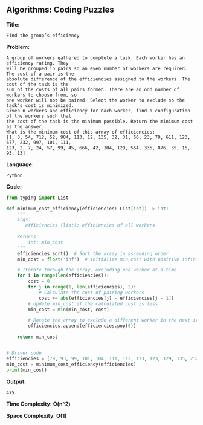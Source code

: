 ## Algorithms: Coding Puzzles
**Title:**      

    Find the group’s efficiency

**Problem:**      

    A group of workers gathered to complete a task. Each worker has an efficiency rating. They
    will be grouped in pairs so an even number of workers are required. The cost of a pair is the
    absolute difference of the efficiencies assigned to the workers. The cost of the task is the
    sum of the costs of all pairs formed. There are an odd number of workers to choose from, so
    one worker will not be paired. Select the worker to exclude so the task's cost is minimized.
    Given n workers and efficiency for each worker, find a configuration of the workers such that
    the cost of the task is the minimum possible. Return the minimum cost as the answer.
    What is the minimum cost of this array of efficiencies:
    [1, 3, 54, 712, 52, 904, 113, 12, 135, 32, 31, 56, 23, 79, 611, 123, 677, 232, 997, 101, 111,
    123, 2, 7, 24, 57, 99, 45, 666, 42, 104, 129, 554, 335, 876, 35, 15, 93, 13]
           
**Language:**   
                
    Python

**Code:**     
```python
from typing import List

def minimum_cost_efficiency(efficiencies: List[int]) -> int:
    """
    Args:
       efficiencies (list): efficiencies of all workers 
    
    Returns:
        int: min_cost
    """
    efficiencies.sort()  # Sort the array in ascending order
    min_cost = float('inf')  # Initialize min_cost with positive infinity

    # Iterate through the array, excluding one worker at a time
    for i in range(len(efficiencies)):
        cost = 0
        for j in range(1, len(efficiencies), 2):
            # Calculate the cost of pairing workers
            cost += abs(efficiencies[j] - efficiencies[j - 1])
        # Update min_cost if the calculated cost is less
        min_cost = min(min_cost, cost)

        # Rotate the array to exclude a different worker in the next iteration
        efficiencies.append(efficiencies.pop(0))

    return min_cost


# Driver code
efficiencies = [79, 93, 99, 101, 104, 111, 113, 123, 123, 129, 135, 232, 335, 554, 611, 666, 677]
min_cost = minimum_cost_efficiency(efficiencies)
print(min_cost)
 ```
 
 **Output:** 
 
    475
    
**Time Complexity**: **O(n^2)**

**Space Complexity**: **O(1)**
